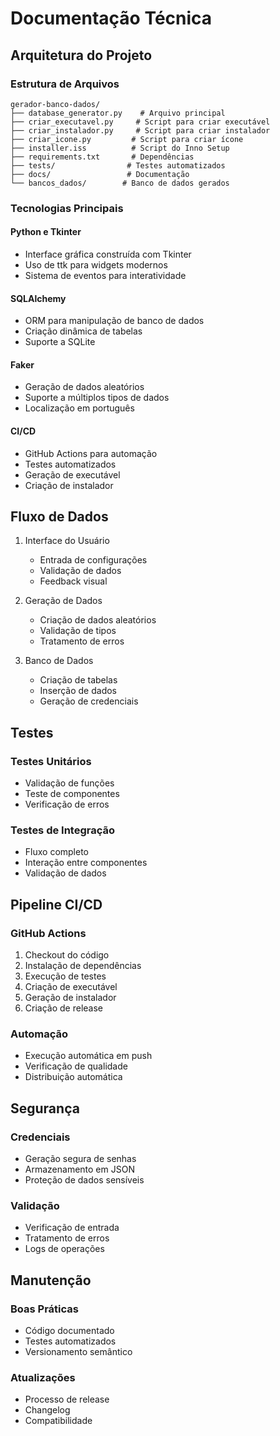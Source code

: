 # Documentação Técnica

## Arquitetura do Projeto

### Estrutura de Arquivos
```
gerador-banco-dados/
├── database_generator.py    # Arquivo principal
├── criar_executavel.py     # Script para criar executável
├── criar_instalador.py     # Script para criar instalador
├── criar_icone.py         # Script para criar ícone
├── installer.iss          # Script do Inno Setup
├── requirements.txt       # Dependências
├── tests/                # Testes automatizados
├── docs/                 # Documentação
└── bancos_dados/        # Banco de dados gerados
```

### Tecnologias Principais

#### Python e Tkinter
- Interface gráfica construída com Tkinter
- Uso de ttk para widgets modernos
- Sistema de eventos para interatividade

#### SQLAlchemy
- ORM para manipulação de banco de dados
- Criação dinâmica de tabelas
- Suporte a SQLite

#### Faker
- Geração de dados aleatórios
- Suporte a múltiplos tipos de dados
- Localização em português

#### CI/CD
- GitHub Actions para automação
- Testes automatizados
- Geração de executável
- Criação de instalador

## Fluxo de Dados

1. Interface do Usuário
   - Entrada de configurações
   - Validação de dados
   - Feedback visual

2. Geração de Dados
   - Criação de dados aleatórios
   - Validação de tipos
   - Tratamento de erros

3. Banco de Dados
   - Criação de tabelas
   - Inserção de dados
   - Geração de credenciais

## Testes

### Testes Unitários
- Validação de funções
- Teste de componentes
- Verificação de erros

### Testes de Integração
- Fluxo completo
- Interação entre componentes
- Validação de dados

## Pipeline CI/CD

### GitHub Actions
1. Checkout do código
2. Instalação de dependências
3. Execução de testes
4. Criação de executável
5. Geração de instalador
6. Criação de release

### Automação
- Execução automática em push
- Verificação de qualidade
- Distribuição automática

## Segurança

### Credenciais
- Geração segura de senhas
- Armazenamento em JSON
- Proteção de dados sensíveis

### Validação
- Verificação de entrada
- Tratamento de erros
- Logs de operações

## Manutenção

### Boas Práticas
- Código documentado
- Testes automatizados
- Versionamento semântico

### Atualizações
- Processo de release
- Changelog
- Compatibilidade 